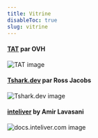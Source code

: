 ```yaml
---
title: Vitrine
disableToc: true
slug: vitrine
---
```


#### [TAT](https://ovh.github.io/tat/overview/) par OVH
![TAT image](/EKS-Workshop-2/images/showcase/tat.png?width=50pc)

#### [Tshark.dev](https://tshark.dev) par Ross Jacobs
![Tshark.dev image](/EKS-Workshop-2/images/showcase/tshark_dev.png?width=50pc)

#### [inteliver](https://docs.inteliver.com) by Amir Lavasani
![docs.inteliver.com image](/EKS-Workshop-2/images/showcase/inteliver_docs.png?width=50pc)